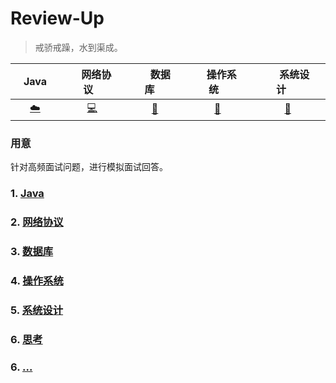 # Review-Up

> 戒骄戒躁，水到渠成。


<div align="center">

| &nbsp;&nbsp;&nbsp;Java&nbsp;&nbsp;&nbsp; | &nbsp;&nbsp;&nbsp;网络协议&nbsp;&nbsp;&nbsp; | &nbsp;&nbsp;&nbsp;&nbsp;数据库&nbsp;&nbsp;&nbsp;&nbsp; | &nbsp;&nbsp;&nbsp;操作系统&nbsp;&nbsp;&nbsp; | &nbsp;&nbsp;&nbsp;&nbsp;&nbsp;系统设计&nbsp;&nbsp;&nbsp;&nbsp;&nbsp; | 
| :----------------------------------------: | :--------------------------------------------------: | :-------------------------------------------------------------: | :--------------------------------------------------: | :-----------------------------------------------------------------------: |
|          [:cloud:](#1-Java)           |               [:computer:](#2-网络协议)               |                   [:floppy_disk:](#3-数据库)                    |                 [:art:](#4-操作系统)                  |                            [:wrench:](#5-系统设计)                            |
</div>


### 用意

针对高频面试问题，进行模拟面试回答。


### 1. [Java](Java.md)


### 2. [网络协议](网络协议.md)


### 3. [数据库](数据库.md)


### 4. [操作系统](操作系统.md)


### 5. [系统设计](系统设计.md)

### 6. [思考](思考.md)

### 6. [...]()